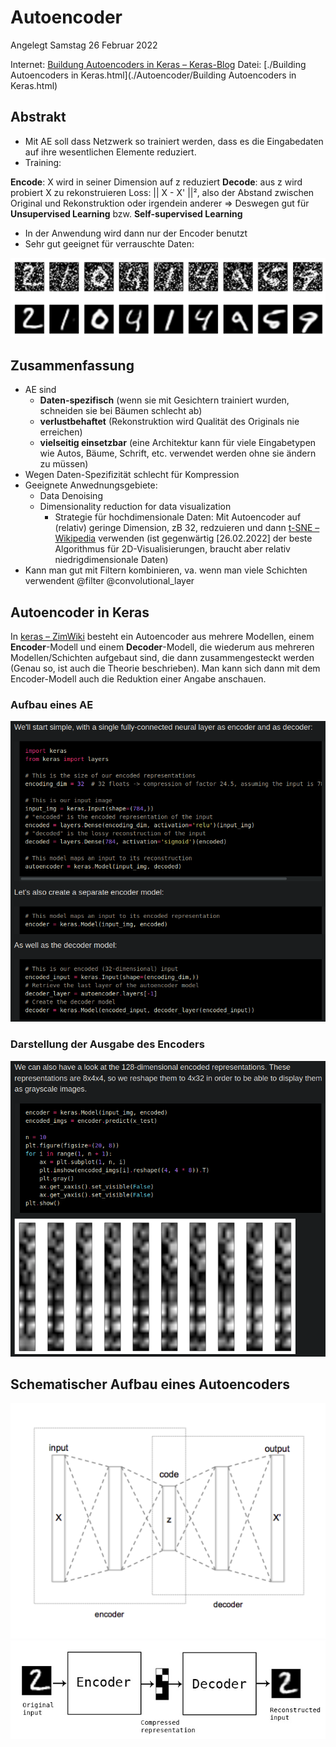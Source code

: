 # Autoencoder
Angelegt Samstag 26 Februar 2022

Internet: [Buildung Autoencoders in Keras – Keras-Blog](https://blog.keras.io/building-autoencoders-in-keras.html)
Datei: [./Building Autoencoders in Keras.html](./Autoencoder/Building Autoencoders in Keras.html)

Abstrakt
--------

* Mit AE soll dass Netzwerk so trainiert werden, dass es die Eingabedaten auf ihre wesentlichen Elemente reduziert.
* Training: 

**Encode**: X wird in seiner Dimension auf z reduziert
**Decode**: aus z wird probiert X zu rekonstruieren
Loss: || X - X' ||², also der Abstand zwischen Original und Rekonstruktion oder irgendein anderer
⇒ Deswegen gut für **Unsupervised Learning** bzw. **Self-supervised Learning**

* In der Anwendung wird dann nur der Encoder benutzt
* Sehr gut geeignet für verrauschte Daten:

![](./Autoencoder/pasted_image009.png)


Zusammenfassung
---------------

* AE sind
	* **Daten-spezifisch** (wenn sie mit Gesichtern trainiert wurden, schneiden sie bei Bäumen schlecht ab)
	* **verlustbehaftet** (Rekonstruktion wird Qualität des Originals nie erreichen)
	* **vielseitig einsetzbar** (eine Architektur kann für viele Eingabetypen wie Autos, Bäume, Schrift, etc. verwendet werden ohne sie ändern zu müssen)
* Wegen Daten-Spezifizität schlecht für Kompression
* Geeignete Anwednungsgebiete:
	* Data Denoising
	* Dimensionality reduction for data visualization
		* Strategie für hochdimensionale Daten: Mit Autoencoder auf (relativ) geringe Dimension, zB 32, redzuieren und dann [t-SNE – Wikipedia](https://en.wikipedia.org/wiki/T-distributed_stochastic_neighbor_embedding) verwenden (ist gegenwärtig [26.02.2022] der beste Algorithmus für 2D-Visualisierungen, braucht aber relativ niedrigdimensionale Daten)
* Kann man gut mit Filtern kombinieren, va. wenn man viele Schichten verwendent @filter @convolutional_layer


Autoencoder in Keras
--------------------
In [keras – ZimWiki](../keras.md) besteht ein Autoencoder aus mehrere Modellen, einem **Encoder**-Modell und einem **Decoder**-Modell, die wiederum aus mehreren Modellen/Schichten aufgebaut sind, die dann zusammengesteckt werden (Genau so, ist auch die Theorie beschrieben). Man kann sich dann mit dem Encoder-Modell auch die Reduktion einer Angabe anschauen.

### Aufbau eines AE
![](./Autoencoder/pasted_image007.png)

### Darstellung der Ausgabe des Encoders
![](./Autoencoder/pasted_image008.png)

Schematischer Aufbau eines Autoencoders
---------------------------------------
![](./Autoencoder/pasted_image.png)
![](./Autoencoder/pasted_image001.png)

